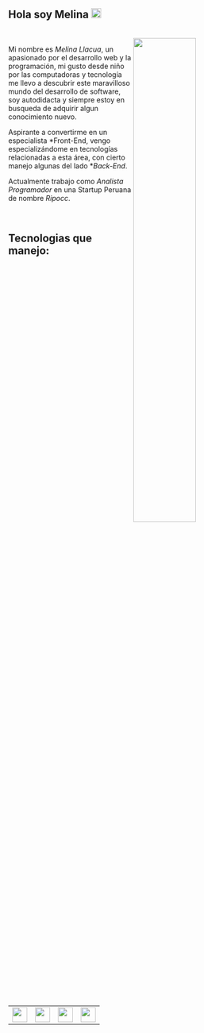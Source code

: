 ## Hola soy Melina <img src="https://camo.githubusercontent.com/e8e7b06ecf583bc040eb60e44eb5b8e0ecc5421320a92929ce21522dbc34c891/68747470733a2f2f6d656469612e67697068792e636f6d2f6d656469612f6876524a434c467a6361737252346961377a2f67697068792e676966" width="20" height="20"/>
<br>

<img src="https://imgur.com/PWIT8eC.png" width="50%" align="right"/>

Mi nombre es *Melina Llacua*, un apasionado por el desarrollo web y la programación, mi gusto desde niño por las computadoras y tecnología me llevo a descubrir este maravilloso mundo del desarrollo de software, soy autodidacta y siempre estoy en busqueda de adquirir algun conocimiento nuevo.

Aspirante a convertirme en un especialista *Front-End, vengo especializándome en tecnologías relacionadas a esta área, con cierto manejo algunas del lado **Back-End*.

Actualmente trabajo como *Analista Programador* en una Startup Peruana de nombre *Ripocc*.

<br>

## Tecnologias que manejo:

<br>
<table>
    <tr>
        <td> <img src="https://imgur.com/YIIEDIZ.png" width="30" height="30"/> </td>
        <td> <img src="https://imgur.com/27FMPg7.png" width="30" height="30"/> </td>
        <td> <img src=https://imgur.com/JgNgVyZ.png" width="30" height="30"/> </td>
        <td> <img src="https://imgur.com/5hTNSNE.png" width="30" height="30"/> </td>
    </tr>
</table> 
 
<!--
*ginogalarzac/ginogalarzac* is a ✨ special ✨ repository because its `README.md` (this file) appears on your GitHub profile.

Here are some ideas to get you started:

- 🔭 I’m currently working on ...
- 🌱 I’m currently learning ...
- 👯 I’m looking to collaborate on ...
- 🤔 I’m looking for help with ...
- 💬 Ask me about ...
- 📫 How to reach me: ...
- 😄 Pronouns: ...
- ⚡ Fun fact: ...
-->
